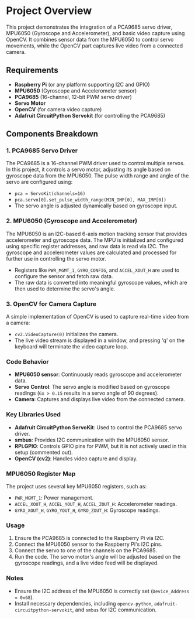 # Project Overview

This project demonstrates the integration of a PCA9685 servo driver, MPU6050 (Gyroscope and Accelerometer), and basic video capture using OpenCV. It combines sensor data from the MPU6050 to control servo movements, while the OpenCV part captures live video from a connected camera.

## Requirements

- **Raspberry Pi** (or any platform supporting I2C and GPIO)
- **MPU6050** (Gyroscope and Accelerometer sensor)
- **PCA9685** (16-channel, 12-bit PWM servo driver)
- **Servo Motor**
- **OpenCV** (for camera video capture)
- **Adafruit CircuitPython Servokit** (for controlling the PCA9685)

## Components Breakdown

### 1. PCA9685 Servo Driver

The PCA9685 is a 16-channel PWM driver used to control multiple servos. In this project, it controls a servo motor, adjusting its angle based on gyroscope data from the MPU6050. The pulse width range and angle of the servo are configured using:

- `pca = ServoKit(channels=16)`
- `pca.servo[0].set_pulse_width_range(MIN_IMP[0], MAX_IMP[0])`
- The servo angle is adjusted dynamically based on gyroscope input.

### 2. MPU6050 (Gyroscope and Accelerometer)

The MPU6050 is an I2C-based 6-axis motion tracking sensor that provides accelerometer and gyroscope data. The MPU is initialized and configured using specific register addresses, and raw data is read via I2C. The gyroscope and accelerometer values are calculated and processed for further use in controlling the servo motor.

- Registers like `PWR_MGMT_1`, `GYRO_CONFIG`, and `ACCEL_XOUT_H` are used to configure the sensor and fetch raw data.
- The raw data is converted into meaningful gyroscope values, which are then used to determine the servo's angle.

### 3. OpenCV for Camera Capture

A simple implementation of OpenCV is used to capture real-time video from a camera:

- `cv2.VideoCapture(0)` initializes the camera.
- The live video stream is displayed in a window, and pressing 'q' on the keyboard will terminate the video capture loop.

### Code Behavior

- **MPU6050 sensor**: Continuously reads gyroscope and accelerometer data.
- **Servo Control**: The servo angle is modified based on gyroscope readings (`Gx > 0.15` results in a servo angle of 90 degrees).
- **Camera**: Captures and displays live video from the connected camera.

### Key Libraries Used

- **Adafruit CircuitPython ServoKit**: Used to control the PCA9685 servo driver.
- **smbus**: Provides I2C communication with the MPU6050 sensor.
- **RPi.GPIO**: Controls GPIO pins for PWM, but it is not actively used in this setup (commented out).
- **OpenCV (cv2)**: Handles video capture and display.

### MPU6050 Register Map

The project uses several key MPU6050 registers, such as:
- `PWR_MGMT_1`: Power management.
- `ACCEL_XOUT_H`, `ACCEL_YOUT_H`, `ACCEL_ZOUT_H`: Accelerometer readings.
- `GYRO_XOUT_H`, `GYRO_YOUT_H`, `GYRO_ZOUT_H`: Gyroscope readings.

### Usage

1. Ensure the PCA9685 is connected to the Raspberry Pi via I2C.
2. Connect the MPU6050 sensor to the Raspberry Pi's I2C pins.
3. Connect the servo to one of the channels on the PCA9685.
4. Run the code. The servo motor's angle will be adjusted based on the gyroscope readings, and a live video feed will be displayed.

### Notes

- Ensure the I2C address of the MPU6050 is correctly set (`Device_Address = 0x68`).
- Install necessary dependencies, including `opencv-python`, `adafruit-circuitpython-servokit`, and `smbus` for I2C communication.
